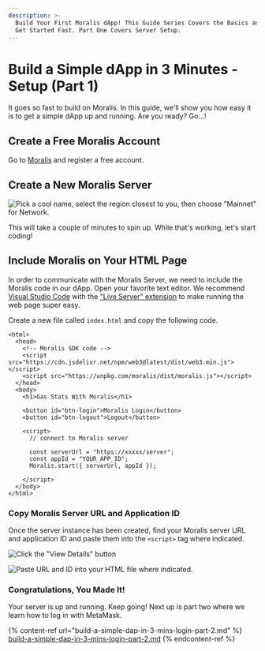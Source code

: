 ```yaml
---
description: >-
  Build Your First Moralis dApp! This Guide Series Covers the Basics and How to
  Get Started Fast. Part One Covers Server Setup.
---
```


# Build a Simple dApp in 3 Minutes - Setup (Part 1)

It goes so fast to build on Moralis. In this guide, we'll show you how easy it is to get a simple dApp up and running. Are you ready? Go...!

## Create a Free Moralis Account

Go to [Moralis](https://admin.moralis.io) and register a free account.

## Create a New Moralis Server

![Pick a cool name, select the region closest to you, then choose "Mainnet" for Network.](<../.gitbook/assets/image (92).png>)

This will take a couple of minutes to spin up. While that's working, let's start coding!

## Include Moralis on Your HTML Page

In order to communicate with the Moralis Server, we need to include the Moralis code in our dApp. Open your favorite text editor. We recommend [Visual Studio Code](https://code.visualstudio.com) with the ["Live Server" extension](https://marketplace.visualstudio.com/items?itemName=ritwickdey.LiveServer) to make running the web page super easy.

Create a new file called `index.html` and copy the following code.

```markup
<html>
  <head>
    <!-- Moralis SDK code -->
    <script src="https://cdn.jsdelivr.net/npm/web3@latest/dist/web3.min.js"></script>
    <script src="https://unpkg.com/moralis/dist/moralis.js"></script>
  </head>
  <body>
    <h1>Gas Stats With Moralis</h1>

    <button id="btn-login">Moralis Login</button>
    <button id="btn-logout">Logout</button>

    <script>
      // connect to Moralis server

      const serverUrl = "https://xxxxx/server";
      const appId = "YOUR_APP_ID";
      Moralis.start({ serverUrl, appId });

    </script>
  </body>
</html>
```

### Copy Moralis Server URL and Application ID

Once the server instance has been created, find your Moralis server URL and application ID and paste them into the `<script>` tag where indicated.

![Click the "View Details" button](<../.gitbook/assets/image (94).png>)

![Paste URL and ID into your HTML file where indicated.](<../.gitbook/assets/image (96).png>)

### Congratulations, You Made It!

Your server is up and running. Keep going! Next up is part two where we learn how to log in with MetaMask.

{% content-ref url="build-a-simple-dap-in-3-mins-login-part-2.md" %}
[build-a-simple-dap-in-3-mins-login-part-2.md](build-a-simple-dap-in-3-mins-login-part-2.md)
{% endcontent-ref %}

